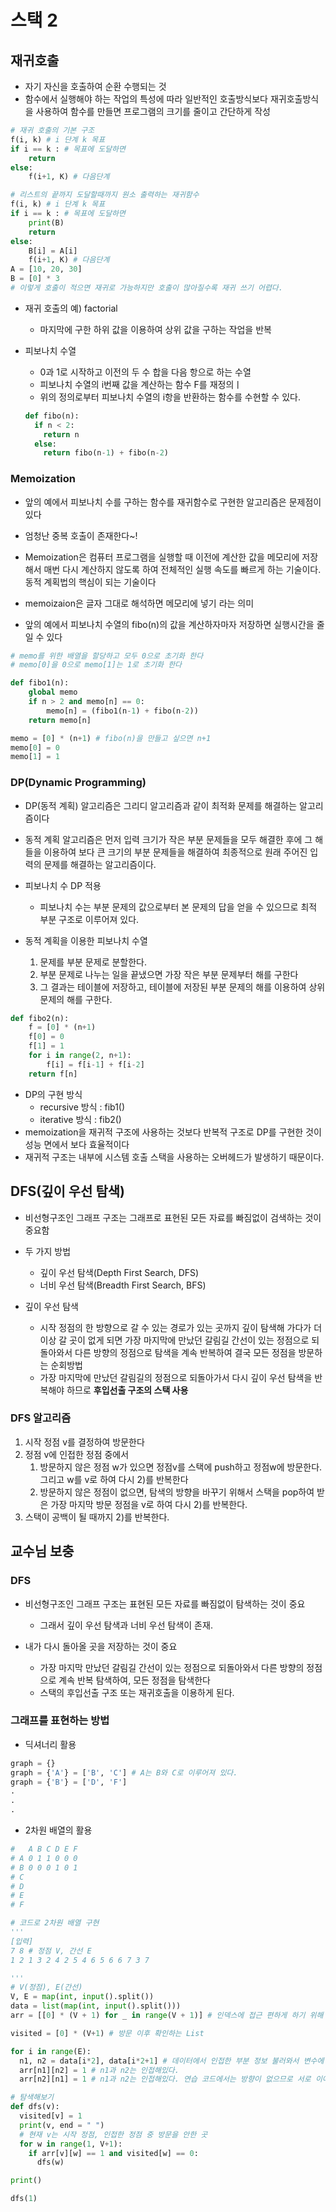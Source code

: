 # 스택 2

## 재귀호출

- 자기 자신을 호출하여 순환 수행되는 것
- 함수에서 실행해야 하는 작업의 특성에 따라 일반적인 호출방식보다 재귀호출방식을 사용하여 함수를 만들면 프로그램의 크기를 줄이고 간단하게 작성

```python
# 재귀 호출의 기본 구조
f(i, k) # i 단계 k 목표
if i == k : # 목표에 도달하면
    return
else:
    f(i+1, K) # 다음단계
```

```python
# 리스트의 끝까지 도달할때까지 원소 출력하는 재귀함수
f(i, k) # i 단계 k 목표
if i == k : # 목표에 도달하면
    print(B)
    return
else:
    B[i] = A[i]
    f(i+1, K) # 다음단계
A = [10, 20, 30]
B = [0] * 3
# 이렇게 호출이 적으면 재귀로 가능하지만 호출이 많아질수록 재귀 쓰기 어렵다.
```

- 재귀 호출의 예) factorial

  - 마지막에 구한 하위 값을 이용하여 상위 값을 구하는 작업을 반복

- 피보나치 수열
  - 0과 1로 시작하고 이전의 두 수 합을 다음 항으로 하는 수열
  - 피보나치 수열의 i번째 값을 계산하는 함수 F를 재정의ㅣ
  - 위의 정의로부터 피보나치 수열의 i항을 반환하는 함수를 수현할 수 있다.
  ```python
  def fibo(n):
    if n < 2:
      return n
    else:
      return fibo(n-1) + fibo(n-2)
  ```

### Memoization

- 앞의 예에서 피보나치 수를 구하는 함수를 재귀함수로 구현한 알고리즘은 문제점이 있다
- 엄청난 중복 호출이 존재한다~!
- Memoization은 컴퓨터 프로그램을 실행할 때 이전에 계산한 값을 메모리에 저장해서 매번 다시 계산하지 않도록 하여 전체적인 실행 속도를 빠르게 하는 기술이다. 동적 계획법의 핵심이 되는 기술이다

- memoizaion은 글자 그대로 해석하면 메모리에 넣기 라는 의미

- 앞의 예에서 피보나치 수열의 fibo(n)의 값을 계산하자마자 저장하면 실행시간을 줄일 수 있다

```python
# memo를 위한 배열을 할당하고 모두 0으로 초기화 한다
# memo[0]을 0으로 memo[1]는 1로 초기화 한다

def fibo1(n):
    global memo
    if n > 2 and memo[n] == 0:
        memo[n] = (fibo1(n-1) + fibo(n-2))
    return memo[n]

memo = [0] * (n+1) # fibo(n)을 만들고 싶으면 n+1
memo[0] = 0
memo[1] = 1
```

### DP(Dynamic Programming)

- DP(동적 계획) 알고리즘은 그리디 알고리즘과 같이 최적화 문제를 해결하는 알고리즘이다
- 동적 계획 알고리즘은 먼저 입력 크기가 작은 부분 문제들을 모두 해결한 후에 그 해들을 이용하여 보다 큰 크기의 부분 문제들을 해결하여 최종적으로 원래 주어진 입력의 문제를 해결하는 알고리즘이다.
- 피보나치 수 DP 적용

  - 피보나치 수는 부분 문제의 값으로부터 본 문제의 답을 얻을 수 있으므로 최적 부분 구조로 이루어져 있다.

- 동적 계획을 이용한 피보나치 수열
  1. 문제를 부분 문제로 분할한다.
  2. 부분 문제로 나누는 일을 끝냈으면 가장 작은 부분 문제부터 해를 구한다
  3. 그 결과는 테이블에 저장하고, 테이블에 저장된 부분 문제의 해를 이용하여 상위 문제의 해를 구한다.

```python
def fibo2(n):
    f = [0] * (n+1)
    f[0] = 0
    f[1] = 1
    for i in range(2, n+1):
        f[i] = f[i-1] + f[i-2]
    return f[n]
```

- DP의 구현 방식
  - recursive 방식 : fib1()
  - iterative 방식 : fib2()
- memoization을 재귀적 구조에 사용하는 것보다 반복적 구조로 DP를 구현한 것이 성능 면에서 보다 효율적이다
- 재귀적 구조는 내부에 시스템 호출 스택을 사용하는 오버헤드가 발생하기 때문이다.

## DFS(깊이 우선 탐색)

- 비선형구조인 그래프 구조는 그래프로 표현된 모든 자료를 빠짐없이 검색하는 것이 중요함
- 두 가지 방법

  - 깊이 우선 탐색(Depth First Search, DFS)
  - 너비 우선 탐색(Breadth First Search, BFS)

- 깊이 우선 탐색
  - 시작 정점의 한 방향으로 갈 수 있는 경로가 있는 곳까지 깊이 탐색해 가다가 더 이상 갈 곳이 없게 되면 가장 마지막에 만났던 갈림길 간선이 있는 정점으로 되돌아와서 다른 방향의 정점으로 탐색을 계속 반복하여 결국 모든 정점을 방문하는 순회방법
  - 가장 마지막에 만났던 갈림길의 정점으로 되돌아가서 다시 깊이 우선 탐색을 반복해야 하므로 **후입선출 구조의 스택 사용**

### DFS 알고리즘

1. 시작 정점 v를 결정하여 방문한다
2. 정점 v에 인접한 정점 중에서
   1. 방문하지 않은 정점 w가 있으면 정점v를 스택에 push하고 정점w에 방문한다. 그리고 w를 v로 하여 다시 2)를 반복한다
   2. 방문하지 않은 정점이 없으면, 탐색의 방향을 바꾸기 위해서 스택을 pop하여 받은 가장 마지막 방문 정점을 v로 하여 다시 2)를 반복한다.
3. 스택이 공백이 될 때까지 2)를 반복한다.

## 교수님 보충

### DFS

- 비선형구조인 그래프 구조는 표현된 모든 자료를 빠짐없이 탐색하는 것이 중요

  - 그래서 깊이 우선 탐색과 너비 우선 탐색이 존재.

- 내가 다시 돌아올 곳을 저장하는 것이 중요
  - 가장 마지막 만났던 갈림길 간선이 있는 정점으로 되돌아와서 다른 방향의 정점으로 계속 반복 탐색하여, 모든 정점을 탐색한다
  - 스택의 후입선출 구조 또는 재귀호출을 이용하게 된다.

### 그래프를 표현하는 방법

- 딕셔너리 활용

```python
graph = {}
graph = {'A'} = ['B', 'C'] # A는 B와 C로 이루어져 있다.
graph = {'B'} = ['D', 'F']
.
.
.

```

- 2차원 배열의 활용

```python
#   A B C D E F
# A 0 1 1 0 0 0
# B 0 0 0 1 0 1
# C
# D
# E
# F
```

```python
# 코드로 2차원 배열 구현
'''
[입력]
7 8 # 정점 V, 간선 E
1 2 1 3 2 4 2 5 4 6 5 6 6 7 3 7

'''
# V(정점), E(간선)
V, E = map(int, input().split())
data = list(map(int, input().split()))
arr = [[0] * (V + 1) for _ in range(V + 1)] # 인덱스에 접근 편하게 하기 위해 정점 V보다 하나 많게 만듦

visited = [0] * (V+1) # 방문 이후 확인하는 List

for i in range(E):
  n1, n2 = data[i*2], data[i*2+1] # 데이터에서 인접한 부분 정보 불러와서 변수에 저장0 1, 2 3, 4 5
  arr[n1][n2] = 1 # n1과 n2는 인접해있다.
  arr[n2][n1] = 1 # n1과 n2는 인접해있다. 연습 코드에서는 방향이 없으므로 서로 이어주어야 한다.

# 탐색해보기
def dfs(v):
  visited[v] = 1
  print(v, end = " ")
  # 현재 v는 시작 정점, 인접한 정점 중 방문을 안한 곳
  for w in range(1, V+1):
    if arr[v][w] == 1 and visited[w] == 0:
      dfs(w)

print()

dfs(1)

```
